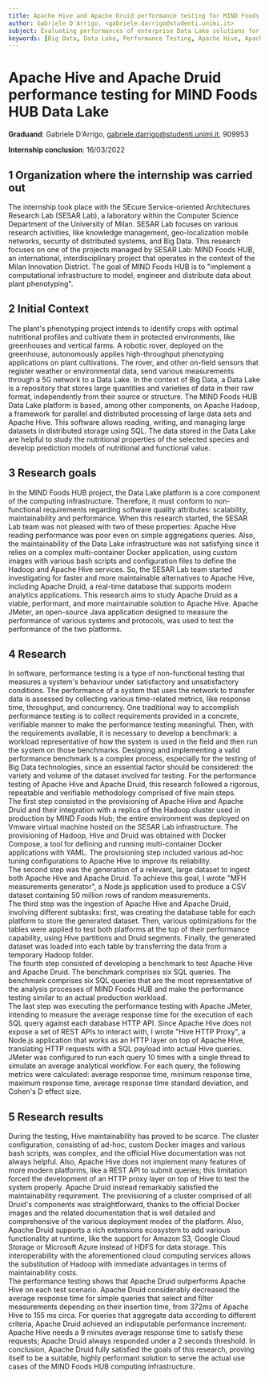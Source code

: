 ```yaml
---
title: Apache Hive and Apache Druid performance testing for MIND Foods HUB Data Lake - Summary
author: Gabriele D'Arrigo, <gabriele.darrigo@studenti.unimi.it>
subject: Evaluating performances of enterprise Data Lake solutions for MIND Foods HUB project
keywords: [Big Data, Data Lake, Performance Testing, Apache Hive, Apache Druid]
---
```


# Apache Hive and Apache Druid performance testing for MIND Foods HUB Data Lake

**Graduand**: Gabriele D'Arrigo, [<gabriele.darrigo@studenti.unimi.it>](mailto:gabriele.darrigo@studenti.unimi.it), 909953

**Internship conclusion**: 16/03/2022

## 1 Organization where the internship was carried out

The internship took place with the SEcure Service-oriented Architectures Research Lab (SESAR Lab), a laboratory within the Computer Science Department of the University of Milan. SESAR Lab focuses on various research activities, like knowledge management, geo-localization mobile networks, security of distributed systems, and Big Data.  This research focuses on one of the projects managed by SESAR Lab: MIND Foods HUB, an international, interdisciplinary project that operates in the context of the Milan Innovation District. The goal of MIND Foods HUB is to "implement a computational infrastructure to model, engineer and distribute data about plant phenotyping". 

## 2 Initial Context

The plant's phenotyping project intends to identify crops with optimal nutritional profiles and cultivate them in protected environments, like greenhouses and vertical farms. A robotic rover, deployed on the greenhouse, autonomously applies high-throughput phenotyping applications on plant cultivations. The rover, and other on-field sensors that register weather or environmental data, send various measurements through a 5G network to a Data Lake. In the context of Big Data, a Data Lake is a repository that stores large quantities and varieties of data in their raw format, independently from their source or structure. The MIND Foods HUB Data Lake platform is based, among other components, on Apache Hadoop, a framework for parallel and distributed processing of large data sets and Apache Hive. This software allows reading, writing, and managing large datasets in distributed storage using SQL. The data stored in the Data Lake are helpful to study the nutritional properties of the selected species and develop prediction models of nutritional and functional value.

## 3 Research goals

In the MIND Foods HUB project, the Data Lake platform is a core component of the computing infrastructure. Therefore, it must conform to non-functional requirements regarding software quality attributes: scalability, maintainability and performance. When this research started, the SESAR Lab team was not pleased with two of these properties: Apache Hive reading performance was poor even on simple aggregations queries. Also, the maintainability of the Data Lake infrastructure was not satisfying since it relies on a complex multi-container Docker application, using custom images with various bash scripts and configuration files to define the Hadoop and Apache Hive services. So, the SESAR Lab team started investigating for faster and more maintainable alternatives to Apache Hive, including Apache Druid, a real-time database that supports modern analytics applications.  This research aims to study Apache Druid as a viable, performant, and more maintainable solution to Apache Hive. Apache JMeter, an open-source Java application designed to measure the performance of various systems and protocols, was used to test the performance of the two platforms.

## 4 Research

In software, performance testing is a type of non-functional testing that measures a system's behaviour under satisfactory and unsatisfactory conditions. The performance of a system that uses the network to transfer data is assessed by collecting various time-related metrics, like response time, throughput, and concurrency. One traditional way to accomplish performance testing is to collect requirements provided in a concrete, verifiable manner to make the performance testing meaningful. Then, with the requirements available, it is necessary to develop a benchmark: a workload representative of how the system is used in the field and then run the system on those benchmarks. Designing and implementing a valid performance benchmark is a complex process, especially for the testing of Big Data technologies, since an essential factor should be considered: the variety and volume of the dataset involved for testing. For the performance testing of Apache Hive and Apache Druid, this research followed a rigorous, repeatable and verifiable methodology comprised of five main steps.  
The first step consisted in the provisioning of Apache Hive and Apache Druid and their integration with a replica of the Hadoop cluster used in production by MIND Foods Hub; the entire environment was deployed on Vmware virtual machine hosted on the SESAR Lab infrastructure. The provisioning of Hadoop, Hive and Druid was obtained with Docker Compose, a tool for defining and running multi-container Docker applications with YAML. The provisioning step included various ad-hoc tuning configurations to Apache Hive to improve its reliability.  
The second step was the generation of a relevant, large dataset to ingest both Apache Hive and Apache Druid. To achieve this goal, I wrote "MFH measurements generator", a Node.js application used to produce a CSV dataset containing 50 million rows of random measurements.  
The third step was the ingestion of Apache Hive and Apache Druid, involving different subtasks: first, was creating the database table for each platform to store the generated dataset. Then, various optimizations for the tables were applied to test both platforms at the top of their performance capability, using Hive partitions and Druid segments. Finally, the generated dataset was loaded into each table by transferring the data from a temporary Hadoop folder.  
The fourth step consisted of developing a benchmark to test Apache Hive and Apache Druid. The benchmark comprises six SQL queries. The benchmark comprises six SQL queries that are the most representative of the analysis processes of MIND Foods HUB and make the performance testing similar to an actual production workload.  
The last step was executing the performance testing with Apache JMeter, intending to measure the average response time for the execution of each SQL query against each database HTTP API. Since Apache Hive does not expose a set of REST APIs to interact with, I wrote "Hive HTTP Proxy", a Node.js application that works as an HTTP layer on top of Apache Hive, translating HTTP requests with a SQL payload into actual Hive queries. JMeter was configured to run each query 10 times with a single thread to simulate an average analytical workflow. For each query, the following metrics were calculated: average response time, minimum response time, maximum response time, average response time standard deviation, and Cohen's D effect size.

## 5 Research results

During the testing, Hive maintainability has proved to be scarce. The cluster configuration, consisting of ad-hoc, custom Docker images and various bash scripts, was complex, and the official Hive documentation was not always helpful. Also, Apache Hive does not implement many features of more modern platforms, like a REST API to submit queries; this limitation forced the development of an HTTP proxy layer on top of Hive to test the system properly. Apache Druid instead remarkably satisfied the maintainability requirement. The provisioning of a cluster comprised of all Druid's components was straightforward, thanks to the official Docker images and the related documentation that is well detailed and comprehensive of the various deployment modes of the platform. Also, Apache Druid supports a rich extensions ecosystem to add various functionality at runtime, like the support for Amazon S3, Google Cloud Storage or Microsoft Azure instead of HDFS for data storage. This interoperability with the aforementioned cloud computing services allows the substitution of Hadoop with immediate advantages in terms of maintainability costs.  
The performance testing shows that Apache Druid outperforms Apache Hive on each test scenario. Apache Druid considerably decreased the average response time for simple queries that select and filter measurements depending on their insertion time, from 372ms of Apache Hive to 155 ms circa. For queries that aggregate data according to different criteria, Apache Druid achieved an indisputable performance increment: Apache Hive needs a 9 minutes average response time to satisfy these requests; Apache Druid always responded under a 2 seconds threshold. In conclusion, Apache Druid fully satisfied the goals of this research, proving itself to be a suitable, highly performant solution to serve the actual use cases of the MIND Foods HUB computing infrastructure.